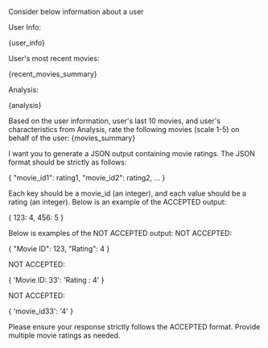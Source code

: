 Consider below information about a user

User Info:

{user_info}

User's most recent movies:

{recent_movies_summary}

Analysis:

{analysis}

Based on the user information, user's last 10 movies, and user's characteristics from Analysis, rate the following 
movies (scale 1-5) on behalf of the user: {movies_summary}

I want you to generate a JSON output containing movie ratings. The JSON format should be strictly as follows:

{
  "movie_id1": rating1,
  "movie_id2": rating2,
  ...
}

Each key should be a movie_id (an integer), and each value should be a rating (an integer). Below is an example of 
the ACCEPTED output:


{
  123: 4,
  456: 5
}

Below is examples of the NOT ACCEPTED output:
NOT ACCEPTED:

{
  "Movie ID": 123,
  "Rating": 4
}

NOT ACCEPTED:

{
  'Movie ID: 33': 'Rating : 4'
}

NOT ACCEPTED:

{
  'movie_id33': '4'
}

Please ensure your response strictly follows the ACCEPTED format. Provide multiple movie ratings as needed.